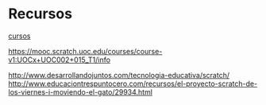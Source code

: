 # Recursos

[cursos](http://paunin.blogspot.com.es/2015/11/quieres-aprender-scratch.html)

https://mooc.scratch.uoc.edu/courses/course-v1:UOCx+UOC002+015_T1/info

http://www.desarrollandojuntos.com/tecnologia-educativa/scratch/
http://www.educaciontrespuntocero.com/recursos/el-proyecto-scratch-de-los-viernes-i-moviendo-el-gato/29934.html
